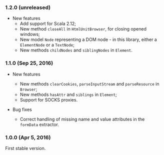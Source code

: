 ### 1.2.0 (unreleased)

- New features
  - Add support for Scala 2.12;
  - New method `closeAll` in `HtmlUnitBrowser`, for closing opened windows;
  - New model `Node` representing a DOM node - in this library, either a `ElementNode` or a `TextNode`;
  - New methods `childNodes` and `siblingNodes` in `Element`.

### 1.1.0 (Sep 25, 2016)

- New features
  - New methods `clearCookies`, `parseInputStream` and `parseResource` in `Browser`;
  - New methods `hasAttr` and `siblings` in `Element`;
  - Support for SOCKS proxies.

- Bug fixes
  - Correct handling of missing name and value attributes in the `formData` extractor.

### 1.0.0 (Apr 5, 2016)

First stable version.
